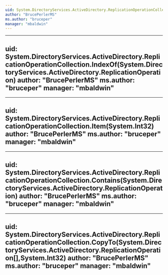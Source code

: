 ```yaml
---
uid: System.DirectoryServices.ActiveDirectory.ReplicationOperationCollection
author: "BrucePerlerMS"
ms.author: "bruceper"
manager: "mbaldwin"
---
```


---
uid: System.DirectoryServices.ActiveDirectory.ReplicationOperationCollection.IndexOf(System.DirectoryServices.ActiveDirectory.ReplicationOperation)
author: "BrucePerlerMS"
ms.author: "bruceper"
manager: "mbaldwin"
---

---
uid: System.DirectoryServices.ActiveDirectory.ReplicationOperationCollection.Item(System.Int32)
author: "BrucePerlerMS"
ms.author: "bruceper"
manager: "mbaldwin"
---

---
uid: System.DirectoryServices.ActiveDirectory.ReplicationOperationCollection.Contains(System.DirectoryServices.ActiveDirectory.ReplicationOperation)
author: "BrucePerlerMS"
ms.author: "bruceper"
manager: "mbaldwin"
---

---
uid: System.DirectoryServices.ActiveDirectory.ReplicationOperationCollection.CopyTo(System.DirectoryServices.ActiveDirectory.ReplicationOperation[],System.Int32)
author: "BrucePerlerMS"
ms.author: "bruceper"
manager: "mbaldwin"
---
